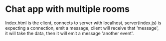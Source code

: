 # Chat app with multiple rooms

Index.html is the client, connects to server with localhost, server(index.js) is expecting a connection, emit a message, client will receive that 'message', it will take the data, then it will emit a message 'another event'.
